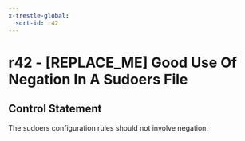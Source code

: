 ```yaml
---
x-trestle-global:
  sort-id: r42
---
```


# r42 - \[REPLACE_ME\] Good Use Of Negation In A Sudoers File

## Control Statement

The sudoers configuration rules should not involve negation.
